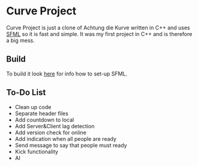 Curve Project
===================
Curve Project is just a clone of Achtung die Kurve written in C++ and uses [SFML](https://github.com/LaurentGomila/SFML) so it is fast and simple. It was my first project in C++ and is therefore a big mess.

Build
-------
To build it look [here](http://sfml-dev.org/tutorials/2.1/) for info how to set-up SFML.

To-Do List
----------------------------
* Clean up code
* Separate header files
* Add countdown to local
* Add Server&Client lag detection
* Add version check for online
* Add indication when all people are ready
* Send message to say that people must ready
* Kick functionality
* AI
